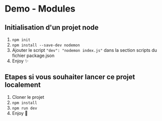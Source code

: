 # Demo - Modules

## Initialisation d'un projet node
1. `npm init`
2. `npm install --save-dev nodemon `
3. Ajouter le script `"dev": "nodemon index.js"` dans la section scripts du fichier package.json
4. Enjoy :sparkles:

## Etapes si vous souhaiter lancer ce projet localement
1. Cloner le projet
2. `npm install`
3. `npm run dev`
4. Enjoy :tada:
